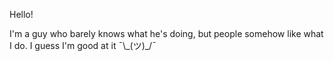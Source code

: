 Hello!

I'm a guy who barely knows what he's doing, but people somehow like what I do. I guess I'm good at it ¯\\\_(ツ)\_/¯
